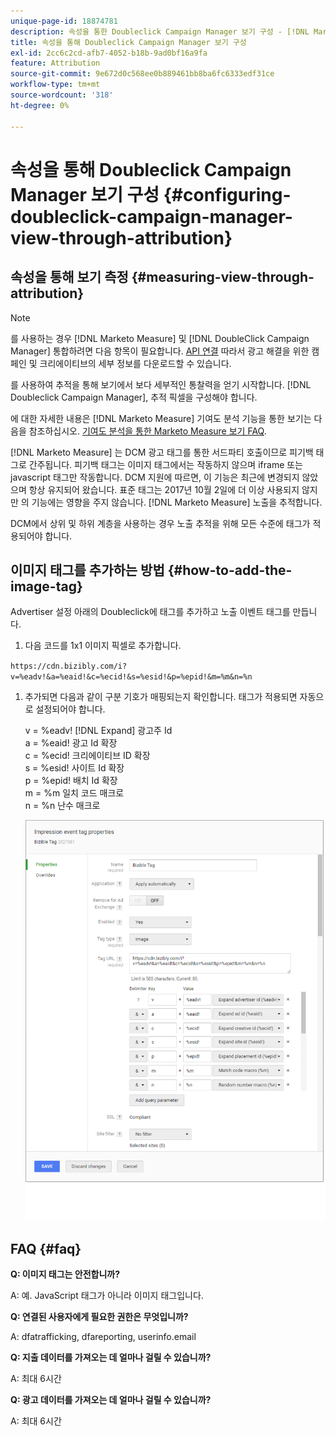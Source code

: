 ```yaml
---
unique-page-id: 18874781
description: 속성을 통한 Doubleclick Campaign Manager 보기 구성 - [!DNL Marketo Measure]
title: 속성을 통해 Doubleclick Campaign Manager 보기 구성
exl-id: 2cc6c2cd-afb7-4052-b18b-9ad0bf16a9fa
feature: Attribution
source-git-commit: 9e672d0c568ee0b889461bb8ba6fc6333edf31ce
workflow-type: tm+mt
source-wordcount: '318'
ht-degree: 0%

---
```


# 속성을 통해 Doubleclick Campaign Manager 보기 구성 {#configuring-doubleclick-campaign-manager-view-through-attribution}

## 속성을 통해 보기 측정 {#measuring-view-through-attribution}

>[!NOTE]
>
>를 사용하는 경우 [!DNL Marketo Measure] 및 [!DNL DoubleClick Campaign Manager] 통합하려면 다음 항목이 필요합니다. [API 연결](/help/api-connections/utilizing-marketo-measures-api-connections/integrated-ad-platforms.md#how-to-connect-ad-platforms) 따라서 광고 해결을 위한 캠페인 및 크리에이티브의 세부 정보를 다운로드할 수 있습니다.

를 사용하여 추적을 통해 보기에서 보다 세부적인 통찰력을 얻기 시작합니다. [!DNL Doubleclick Campaign Manager], 추적 픽셀을 구성해야 합니다.

에 대한 자세한 내용은 [!DNL Marketo Measure] 기여도 분석 기능을 통한 보기는 다음을 참조하십시오. [기여도 분석을 통한 Marketo Measure 보기 FAQ](/help/advanced-marketo-measure-features/view-through-attribution/marketo-measure-view-through-attribution-faq.md).

[!DNL Marketo Measure] 는 DCM 광고 태그를 통한 서드파티 호출이므로 피기백 태그로 간주됩니다. 피기백 태그는 이미지 태그에서는 작동하지 않으며 iframe 또는 javascript 태그만 작동합니다. DCM 지원에 따르면, 이 기능은 최근에 변경되지 않았으며 항상 유지되어 왔습니다. 표준 태그는 2017년 10월 2일에 더 이상 사용되지 않지만 의 기능에는 영향을 주지 않습니다. [!DNL Marketo Measure] 노출을 추적합니다.

DCM에서 상위 및 하위 계층을 사용하는 경우 노출 추적을 위해 모든 수준에 태그가 적용되어야 합니다.

## 이미지 태그를 추가하는 방법 {#how-to-add-the-image-tag}

Advertiser 설정 아래의 Doubleclick에 태그를 추가하고 노출 이벤트 태그를 만듭니다.

1. 다음 코드를 1x1 이미지 픽셀로 추가합니다.

`https://cdn.bizibly.com/i?v=%eadv!&a=%eaid!&c=%ecid!&s=%esid!&p=%epid!&m=%m&n=%n`

1. 추가되면 다음과 같이 구분 기호가 매핑되는지 확인합니다. 태그가 적용되면 자동으로 설정되어야 합니다.

   v = %eadv! [!DNL Expand] 광고주 Id\
   a = %eaid! 광고 Id 확장\
   c = %ecid! 크리에이티브 ID 확장\
   s = %esid! 사이트 Id 확장\
   p = %epid! 배치 Id 확장\
   m = %m 일치 코드 매크로\
   n = %n 난수 매크로

   ![](assets/1.png)

## FAQ {#faq}

**Q: 이미지 태그는 안전합니까?**

A: 예. JavaScript 태그가 아니라 이미지 태그입니다.

**Q: 연결된 사용자에게 필요한 권한은 무엇입니까?**

A: dfatrafficking, dfareporting, userinfo.email

**Q: 지출 데이터를 가져오는 데 얼마나 걸릴 수 있습니까?**

A: 최대 6시간

**Q: 광고 데이터를 가져오는 데 얼마나 걸릴 수 있습니까?**

A: 최대 6시간
